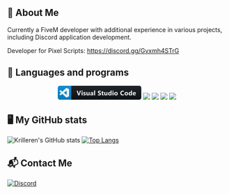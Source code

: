 ## 👋 About Me
Currently a FiveM developer with additional experience in various projects, including Discord application development.

Developer for Pixel Scripts: https://discord.gg/Gvxmh4STrG


## 🍄 Languages and programs 
<p align="center">
<img src="https://github.com/MikeCodesDotNET/ColoredBadges/blob/master/png/dev/tools/visualstudio_code.png"/>
<img src="https://github.com/MikeCodesDotNET/ColoredBadges/blob/master/png/dev/languages/html.png"/>
<img src="https://github.com/MikeCodesDotNET/ColoredBadges/blob/master/png/dev/languages/css3.png"/>
<img src="https://github.com/MikeCodesDotNET/ColoredBadges/blob/master/png/dev/languages/js.png"/>
<img src="https://img.shields.io/badge/Lua-2C2D72?logo=lua&logoColor=fff&style=plastic"/>
</p>

## 🖥️ My GitHub stats

![Krilleren's GitHub stats](https://github-readme-stats.vercel.app/api?username=Krilleren&theme=react&show_icons=true)
[![Top Langs](https://github-readme-stats.vercel.app/api/top-langs/?username=Krilleren&theme=react&layout=compact)](https://github.com/anuraghazra/github-readme-stats)

## 📬 Contact Me
[![Discord](https://img.shields.io/badge/Discord-7289DA?style=for-the-badge&logo=discord&logoColor=white)](https://discord.com/users/831553710794080336)
<br>
